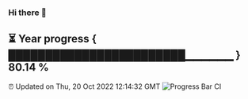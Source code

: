 ### Hi there 👋
⏳ Year progress { ████████████████████████▁▁▁▁▁▁ } 80.14 %
---
⏰ Updated on Thu, 20 Oct 2022 12:14:32 GMT
![Progress Bar CI](https://github.com/Moyi321/Moyi321/workflows/Progress%20Bar%20CI/badge.svg)
